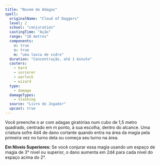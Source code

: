 ```yaml
---
title: "Nuvem de Adagas"
spell:
  originalName: "Cloud of Daggers"
  level: 2
  school: "conjuration"
  castingTime: "Ação"
  range: "18 metros"
  components:
    v: true
    s: true
    m: "uma lasca de vidro"
  duration: "Concentração, até 1 minuto"
  casters:
    - bard
    - sorcerer
    - warlock
    - wizard
  type:
    - damage
  damageTypes:
    - slashing
  source: "Livro do Jogador"
  upcast: true
---
```


Você preenche o ar com adagas giratórias num cubo de 1,5 metro quadrado, centrado em m ponto, à sua escolha, dentro do alcance. Uma criatura sofre 4d4 de dano cortante quando entra na área da magia pela primeira vez no turno dela ou começa seu turno na área.

**Em Níveis Superiores:** Se você conjurar essa magia usando um espaço de magia de 3° nível ou superior, o dano aumenta em 2d4 para cada nível do espaço acima do 2°.
